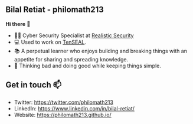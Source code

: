 ## Bilal Retiat - philomath213

**Hi there** :wave:

- :man_office_worker: Cyber Security Specialist at [Realistic Security](https://www.realistic-security.com/)
- :computer: Used to work on [TenSEAL](https://github.com/OpenMined/TenSEAL).
- :books: A perpetual learner who enjoys building and breaking things with an appetite for sharing and spreading knowledge.
- :thought_balloon: Thinking bad and doing good while keeping things simple.

## Get in touch :mailbox:
- Twitter: https://twitter.com/philomath213
- LinkedIn: https://www.linkedin.com/in/bilal-retiat/
- Website: https://philomath213.github.io/
